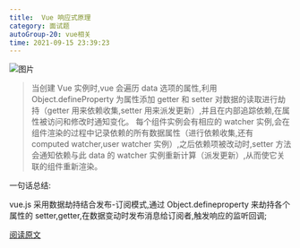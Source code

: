```yaml
---
title:  Vue 响应式原理
category: 面试题
autoGroup-20: vue相关
time: 2021-09-15 23:39:23
---
```

![图片](https://img.php.cn/upload/image/762/873/541/1594627762299440.png)

> 当创建 Vue 实例时,vue 会遍历 data 选项的属性,利用 Object.defineProperty 为属性添加 getter 和 setter 对数据的读取进行劫持（getter 用来依赖收集,setter 用来派发更新）,并且在内部追踪依赖,在属性被访问和修改时通知变化。
每个组件实例会有相应的 watcher 实例,会在组件渲染的过程中记录依赖的所有数据属性（进行依赖收集,还有 computed watcher,user watcher 实例）,之后依赖项被改动时,setter 方法会通知依赖与此 data 的 watcher 实例重新计算（派发更新）,从而使它关联的组件重新渲染。

一句话总结:

vue.js 采用数据劫持结合发布-订阅模式,通过 Object.defineproperty 来劫持各个属性的 setter,getter,在数据变动时发布消息给订阅者,触发响应的监听回调;

[阅读原文](https://www.php.cn/js-tutorial-455048.html)

